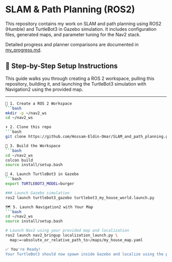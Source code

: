 # SLAM & Path Planning (ROS2)

This repository contains my work on SLAM and path planning using ROS2 (Humble) and TurtleBot3 in Gazebo simulation. It includes configuration files, generated maps, and parameter tuning for the Nav2 stack.

Detailed progress and planner comparisons are documented in [my_progress.md](my_progress.md).

## 🚀 Step-by-Step Setup Instructions

This guide walks you through creating a ROS 2 workspace, pulling this repository, building it, and launching the TurtleBot3 simulation with Navigation2 using the provided map.

---
```bash
📁 1. Create a ROS 2 Workspace
```bash
mkdir -p ~/nav2_ws
cd ~/nav2_ws

⬇️ 2. Clone this repo
```bash
git clone https://github.com/Hossam-Eldin-Omar/SLAM_and_path_planning.git

🔨 3. Build the Workspace
```bash
cd ~/nav2_ws
colcon build
source install/setup.bash

🐢 4. Launch TurtleBot3 in Gazebo
```bash
export TURTLEBOT3_MODEL=burger

### Launch Gazebo simulation
ros2 launch turtlebot3_gazebo turtlebot3_my_house_world.launch.py

🗺️ 5. Launch Navigation2 with Your Map
```bash
cd ~/nav2_ws
source install/setup.bash

# Launch Nav2 using your provided map and localization
ros2 launch nav2_bringup localization_launch.py \
  map:=<absolute_or_relative_path_to>/maps/my_house_map.yaml

✅ You're Ready!
Your TurtleBot3 should now spawn inside Gazebo and localize using the pre-built map with Navigation2.



